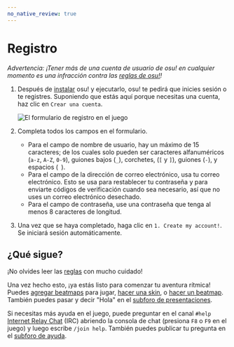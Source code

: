 ```yaml
---
no_native_review: true
---
```


# Registro

*Advertencia: ¡Tener más de una cuenta de usuario de osu! en cualquier momento es una infracción contra las [reglas de osu!](/wiki/Rules)!*

1. Después de [instalar](/wiki/Client/Installation) osu! y ejecutarlo, osu! te pedirá que inicies sesión o te registres. Suponiendo que estás aquí porque necesitas una cuenta, haz clic en `Crear una cuenta`.

   ![El formulario de registro en el juego](img/ingame-registration.jpg "El formulario de registro")

2. Completa todos los campos en el formulario.
   - Para el campo de nombre de usuario, hay un máximo de 15 caracteres; de los cuales solo pueden ser caracteres alfanuméricos (`a-z`, `A-Z`, `0-9`), guiones bajos (`_`), corchetes, (`[` y `]`), guiones (`-`), y espacios (` `).
   - Para el campo de la dirección de correo electrónico, usa tu correo electrónico. Esto se usa para restablecer tu contraseña y para enviarte códigos de verificación cuando sea necesario, así que no uses un correo electrónico desechado.
   - Para el campo de contraseña, use una contraseña que tenga al menos 8 caracteres de longitud.

3. Una vez que se haya completado, haga clic en `1. Create my account!`. Se iniciará sesión automáticamente.

## ¿Qué sigue?

¡No olvides leer las [reglas](/wiki/Rules) con mucho cuidado!

Una vez hecho esto, ¡ya estás listo para comenzar tu aventura rítmica! Puedes [agregar beatmaps](/wiki/Client/Installation#agregar-beatmaps) para jugar, [hacer una skin](/wiki/Skinning), o [hacer un beatmap](/wiki/Beatmapping). También puedes pasar y decir "Hola" en el [subforo de presentaciones](https://osu.ppy.sh/community/forums/8).

Si necesitas más ayuda en el juego, puede preguntar en el canal `#help` [Internet Relay Chat](/wiki/Community/Internet_Relay_Chat) (IRC) abriendo la consola de chat (presiona `F8` o `F9` en el juego) y luego escribe `/join help`. También puedes publicar tu pregunta en el [subforo de ayuda](https://osu.ppy.sh/community/forums/5).
